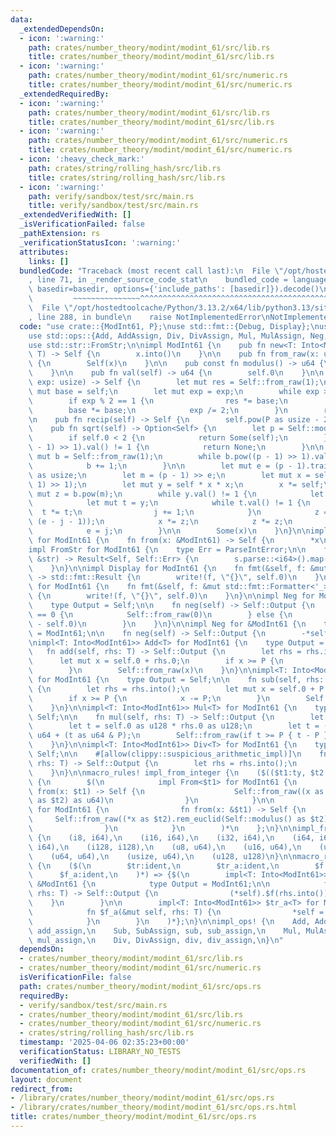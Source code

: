 ```yaml
---
data:
  _extendedDependsOn:
  - icon: ':warning:'
    path: crates/number_theory/modint/modint_61/src/lib.rs
    title: crates/number_theory/modint/modint_61/src/lib.rs
  - icon: ':warning:'
    path: crates/number_theory/modint/modint_61/src/numeric.rs
    title: crates/number_theory/modint/modint_61/src/numeric.rs
  _extendedRequiredBy:
  - icon: ':warning:'
    path: crates/number_theory/modint/modint_61/src/lib.rs
    title: crates/number_theory/modint/modint_61/src/lib.rs
  - icon: ':warning:'
    path: crates/number_theory/modint/modint_61/src/numeric.rs
    title: crates/number_theory/modint/modint_61/src/numeric.rs
  - icon: ':heavy_check_mark:'
    path: crates/string/rolling_hash/src/lib.rs
    title: crates/string/rolling_hash/src/lib.rs
  - icon: ':warning:'
    path: verify/sandbox/test/src/main.rs
    title: verify/sandbox/test/src/main.rs
  _extendedVerifiedWith: []
  _isVerificationFailed: false
  _pathExtension: rs
  _verificationStatusIcon: ':warning:'
  attributes:
    links: []
  bundledCode: "Traceback (most recent call last):\n  File \"/opt/hostedtoolcache/Python/3.13.2/x64/lib/python3.13/site-packages/onlinejudge_verify/documentation/build.py\"\
    , line 71, in _render_source_code_stat\n    bundled_code = language.bundle(stat.path,\
    \ basedir=basedir, options={'include_paths': [basedir]}).decode()\n          \
    \         ~~~~~~~~~~~~~~~^^^^^^^^^^^^^^^^^^^^^^^^^^^^^^^^^^^^^^^^^^^^^^^^^^^^^^^^^^^^^^^^^^\n\
    \  File \"/opt/hostedtoolcache/Python/3.13.2/x64/lib/python3.13/site-packages/onlinejudge_verify/languages/rust.py\"\
    , line 288, in bundle\n    raise NotImplementedError\nNotImplementedError\n"
  code: "use crate::{ModInt61, P};\nuse std::fmt::{Debug, Display};\nuse std::num::ParseIntError;\n\
    use std::ops::{Add, AddAssign, Div, DivAssign, Mul, MulAssign, Neg, Sub, SubAssign};\n\
    use std::str::FromStr;\n\nimpl ModInt61 {\n    pub fn new<T: Into<ModInt61>>(x:\
    \ T) -> Self {\n        x.into()\n    }\n\n    pub fn from_raw(x: u64) -> Self\
    \ {\n        Self(x)\n    }\n\n    pub const fn modulus() -> u64 {\n        P\n\
    \    }\n\n    pub fn val(self) -> u64 {\n        self.0\n    }\n\n    pub fn pow(self,\
    \ exp: usize) -> Self {\n        let mut res = Self::from_raw(1);\n        let\
    \ mut base = self;\n        let mut exp = exp;\n        while exp > 0 {\n    \
    \        if exp % 2 == 1 {\n                res *= base;\n            }\n    \
    \        base *= base;\n            exp /= 2;\n        }\n        res\n    }\n\
    \n    pub fn recip(self) -> Self {\n        self.pow(P as usize - 2)\n    }\n\n\
    \    pub fn sqrt(self) -> Option<Self> {\n        let p = Self::modulus() as usize;\n\
    \        if self.0 < 2 {\n            return Some(self);\n        } else if self.pow((p\
    \ - 1) >> 1).val() != 1 {\n            return None;\n        }\n\n        let\
    \ mut b = Self::from_raw(1);\n        while b.pow((p - 1) >> 1).val() == 1 {\n\
    \            b += 1;\n        }\n\n        let mut e = (p - 1).trailing_zeros()\
    \ as usize;\n        let m = (p - 1) >> e;\n        let mut x = self.pow((m -\
    \ 1) >> 1);\n        let mut y = self * x * x;\n        x *= self;\n        let\
    \ mut z = b.pow(m);\n        while y.val() != 1 {\n            let mut j = 0;\n\
    \            let mut t = y;\n            while t.val() != 1 {\n              \
    \  t *= t;\n                j += 1;\n            }\n            z = z.pow(1 <<\
    \ (e - j - 1));\n            x *= z;\n            z *= z;\n            y *= z;\n\
    \            e = j;\n        }\n\n        Some(x)\n    }\n}\n\nimpl From<&ModInt61>\
    \ for ModInt61 {\n    fn from(x: &ModInt61) -> Self {\n        *x\n    }\n}\n\n\
    impl FromStr for ModInt61 {\n    type Err = ParseIntError;\n\n    fn from_str(s:\
    \ &str) -> Result<Self, Self::Err> {\n        s.parse::<i64>().map(Self::from)\n\
    \    }\n}\n\nimpl Display for ModInt61 {\n    fn fmt(&self, f: &mut std::fmt::Formatter<'_>)\
    \ -> std::fmt::Result {\n        write!(f, \"{}\", self.0)\n    }\n}\n\nimpl Debug\
    \ for ModInt61 {\n    fn fmt(&self, f: &mut std::fmt::Formatter<'_>) -> std::fmt::Result\
    \ {\n        write!(f, \"{}\", self.0)\n    }\n}\n\nimpl Neg for ModInt61 {\n\
    \    type Output = Self;\n\n    fn neg(self) -> Self::Output {\n        if self.0\
    \ == 0 {\n            Self::from_raw(0)\n        } else {\n            Self::from_raw(P\
    \ - self.0)\n        }\n    }\n}\n\nimpl Neg for &ModInt61 {\n    type Output\
    \ = ModInt61;\n\n    fn neg(self) -> Self::Output {\n        -*self\n    }\n}\n\
    \nimpl<T: Into<ModInt61>> Add<T> for ModInt61 {\n    type Output = Self;\n\n \
    \   fn add(self, rhs: T) -> Self::Output {\n        let rhs = rhs.into();\n  \
    \      let mut x = self.0 + rhs.0;\n        if x >= P {\n            x -= P;\n\
    \        }\n        Self::from_raw(x)\n    }\n}\n\nimpl<T: Into<ModInt61>> Sub<T>\
    \ for ModInt61 {\n    type Output = Self;\n\n    fn sub(self, rhs: T) -> Self::Output\
    \ {\n        let rhs = rhs.into();\n        let mut x = self.0 + P - rhs.0;\n\
    \        if x >= P {\n            x -= P;\n        }\n        Self::from_raw(x)\n\
    \    }\n}\n\nimpl<T: Into<ModInt61>> Mul<T> for ModInt61 {\n    type Output =\
    \ Self;\n\n    fn mul(self, rhs: T) -> Self::Output {\n        let rhs = rhs.into();\n\
    \        let t = self.0 as u128 * rhs.0 as u128;\n        let t = (t >> 61) as\
    \ u64 + (t as u64 & P);\n        Self::from_raw(if t >= P { t - P } else { t })\n\
    \    }\n}\n\nimpl<T: Into<ModInt61>> Div<T> for ModInt61 {\n    type Output =\
    \ Self;\n\n    #[allow(clippy::suspicious_arithmetic_impl)]\n    fn div(self,\
    \ rhs: T) -> Self::Output {\n        let rhs = rhs.into();\n        self * rhs.recip()\n\
    \    }\n}\n\nmacro_rules! impl_from_integer {\n    ($(($t1:ty, $t2:ty)),*) =>\
    \ {\n        $(\n            impl From<$t1> for ModInt61 {\n                fn\
    \ from(x: $t1) -> Self {\n                    Self::from_raw((x as $t2).rem_euclid(Self::modulus()\
    \ as $t2) as u64)\n                }\n            }\n\n            impl From<&$t1>\
    \ for ModInt61 {\n                fn from(x: &$t1) -> Self {\n               \
    \     Self::from_raw((*x as $t2).rem_euclid(Self::modulus() as $t2) as u64)\n\
    \                }\n            }\n        )*\n    };\n}\n\nimpl_from_integer!\
    \ {\n    (i8, i64),\n    (i16, i64),\n    (i32, i64),\n    (i64, i64),\n    (isize,\
    \ i64),\n    (i128, i128),\n    (u8, u64),\n    (u16, u64),\n    (u32, u64),\n\
    \    (u64, u64),\n    (usize, u64),\n    (u128, u128)\n}\n\nmacro_rules! impl_ops\
    \ {\n    ($(\n        $tr:ident,\n        $tr_a:ident,\n        $f:ident,\n  \
    \      $f_a:ident,\n    )*) => {$(\n        impl<T: Into<ModInt61>> $tr<T> for\
    \ &ModInt61 {\n            type Output = ModInt61;\n\n            fn $f(self,\
    \ rhs: T) -> Self::Output {\n                (*self).$f(rhs.into())\n        \
    \    }\n        }\n\n        impl<T: Into<ModInt61>> $tr_a<T> for ModInt61 {\n\
    \            fn $f_a(&mut self, rhs: T) {\n                *self = (*self).$f(rhs.into());\n\
    \            }\n        }\n    )*};\n}\n\nimpl_ops! {\n    Add, AddAssign, add,\
    \ add_assign,\n    Sub, SubAssign, sub, sub_assign,\n    Mul, MulAssign, mul,\
    \ mul_assign,\n    Div, DivAssign, div, div_assign,\n}\n"
  dependsOn:
  - crates/number_theory/modint/modint_61/src/lib.rs
  - crates/number_theory/modint/modint_61/src/numeric.rs
  isVerificationFile: false
  path: crates/number_theory/modint/modint_61/src/ops.rs
  requiredBy:
  - verify/sandbox/test/src/main.rs
  - crates/number_theory/modint/modint_61/src/lib.rs
  - crates/number_theory/modint/modint_61/src/numeric.rs
  - crates/string/rolling_hash/src/lib.rs
  timestamp: '2025-04-06 02:35:23+00:00'
  verificationStatus: LIBRARY_NO_TESTS
  verifiedWith: []
documentation_of: crates/number_theory/modint/modint_61/src/ops.rs
layout: document
redirect_from:
- /library/crates/number_theory/modint/modint_61/src/ops.rs
- /library/crates/number_theory/modint/modint_61/src/ops.rs.html
title: crates/number_theory/modint/modint_61/src/ops.rs
---
```

